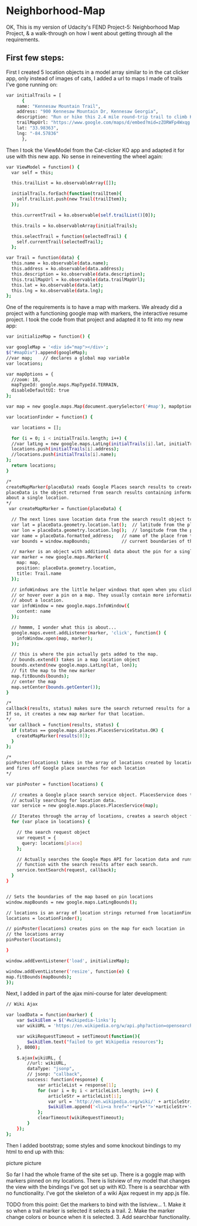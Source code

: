 # Neighborhood-Map
OK, This is my version of Udacity's FEND Project-5: Neighborhood Map Project, & a walk-through on how I went about getting through all the requirements.

## First few steps:

First I created 5 location objects in a model array similar to in the cat clicker app, only instead of images of cats, I added a url to maps I made of trails I've gone running on:
```bash
var initialTrails = [
      {
    name: "Kennesaw Mountain Trail",
    address: "900 Kennesaw Mountain Dr, Kennesaw Georgia",
    description: "Run or hike this 2.4 mile round-trip trail to climb Kennesaw Mountain. Depending on your fitness level and how fast you attempt to get to the top, this trail can vary in difficulty. This trail is heavy volume, so expect a crowd on a nice day!",
    trailMapUrl: "https://www.google.com/maps/d/embed?mid=zZORWFp4Wxqg.kAyWKntuuMJ4&hl=en",
    lat: "33.98363",
    lng: "-84.57836"
      },
```

Then I took the ViewModel from the Cat-clicker KO app and adapted it for use with this new app. No sense in reineventing the wheel again:

```bash
var ViewModel = function() {
  var self = this;

  this.trailList = ko.observableArray([]);

  initialTrails.forEach(function(trailItem){
    self.trailList.push(new Trail(trailItem));
  });

  this.currentTrail = ko.observable(self.trailList()[0]);

  this.trails = ko.observableArray(initialTrails);

  this.selectTrail = function(selectedTrail) {
    self.currentTrail(selectedTrail);
  };
  ```

```bash
var Trail = function(data) {
  this.name = ko.observable(data.name);
  this.address = ko.observable(data.address);
  this.description = ko.observable(data.description);
  this.trailMapUrl = ko.observable(data.trailMapUrl);
  this.lat = ko.observable(data.lat);
  this.lng = ko.observable(data.lng);
};
```
  
  One of the requirements is to have a map with markers. We already did a project with a functioning google map with markers, the interactive resume project. I took the code from that project and adapted it to fit into my new app:
  
  ```bash
  var initializeMap = function() {

  var googleMap = '<div id="map"></div>';
  $("#mapDiv").append(googleMap);
  //var map;    // declares a global map variable
  var locations;

  var mapOptions = {
    //zoom: 18,
    mapTypeId: google.maps.MapTypeId.TERRAIN,
    disableDefaultUI: true
  };

  var map = new google.maps.Map(document.querySelector('#map'), mapOptions);

  var locationFinder = function() {

    var locations = [];

    for (i = 0; i < initialTrails.length; i++) {
    //var latLng = new google.maps.LatLng(initialTrails[i].lat, initialTrails[i].lng);
    locations.push(initialTrails[i].address);
    //locations.push(initialTrails[i].name);
  };
    return locations;
  }

  /*
  createMapMarker(placeData) reads Google Places search results to create map pins.
  placeData is the object returned from search results containing information
  about a single location.
  */
   var createMapMarker = function(placeData) {

    // The next lines save location data from the search result object to local variables
    var lat = placeData.geometry.location.lat();  // latitude from the place service
    var lon = placeData.geometry.location.lng();  // longitude from the place service
    var name = placeData.formatted_address;   // name of the place from the place service
    var bounds = window.mapBounds;            // current boundaries of the map window

    // marker is an object with additional data about the pin for a single location
    var marker = new google.maps.Marker({
      map: map,
      position: placeData.geometry.location,
      title: Trail.name
    });

    // infoWindows are the little helper windows that open when you click
    // or hover over a pin on a map. They usually contain more information
    // about a location.
    var infoWindow = new google.maps.InfoWindow({
      content: name
    });

    // hmmmm, I wonder what this is about...
    google.maps.event.addListener(marker, 'click', function() {
      infoWindow.open(map, marker);
    });

    // this is where the pin actually gets added to the map.
    // bounds.extend() takes in a map location object
    bounds.extend(new google.maps.LatLng(lat, lon));
    // fit the map to the new marker
    map.fitBounds(bounds);
    // center the map
    map.setCenter(bounds.getCenter());
  }

  /*
  callback(results, status) makes sure the search returned results for a location.
  If so, it creates a new map marker for that location.
  */
   var callback = function(results, status) {
    if (status == google.maps.places.PlacesServiceStatus.OK) {
      createMapMarker(results[0]);
    }
  };

  /*
  pinPoster(locations) takes in the array of locations created by locationFinder()
  and fires off Google place searches for each location
  */

  var pinPoster = function(locations) {

    // creates a Google place search service object. PlacesService does the work of
    // actually searching for location data.
    var service = new google.maps.places.PlacesService(map);

    // Iterates through the array of locations, creates a search object for each location
    for (var place in locations) {

      // the search request object
      var request = {
        query: locations[place]
      };

      // Actually searches the Google Maps API for location data and runs the callback
      // function with the search results after each search.
      service.textSearch(request, callback);
    }
  }


  // Sets the boundaries of the map based on pin locations
  window.mapBounds = new google.maps.LatLngBounds();

  // locations is an array of location strings returned from locationFinder()
  locations = locationFinder();

  // pinPoster(locations) creates pins on the map for each location in
  // the locations array
  pinPoster(locations);

}

window.addEventListener('load', initializeMap);

window.addEventListener('resize', function(e) {
map.fitBounds(mapBounds);
});
```
Next, I added in part of the ajax mini-course for later development:

```bash
// Wiki Ajax

var loadData = function(marker) {
    var $wikiElem = $('#wikipedia-links');
    var wikiURL = 'https://en.wikipedia.org/w/api.php?action=opensearch&search='+city+'&format=json&callback=wikiCallback';

    var wikiRequestTimeout = setTimeout(function(){
        $wikiElem.text("failed to get Wikipedia resources");
    }, 8000);

    $.ajax(wikiURL, {
        //url: wikiURL,
        dataType: "jsonp",
        // jsonp: "callback",
        success: function(response) {
            var articleList = response[1];
            for (var i = 0; i < articleList.length; i++) {
                articleStr = articleList[i];
                var url = 'http://en.wikipedia.org/wiki/' + articleStr;
                $wikiElem.append('<li><a href="'+url+'">'+articleStr+'</a></li>');
            };
            clearTimeout(wikiRequestTimeout);
        }
    });
};
```

Then I added bootstrap; some styles and some knockout bindings to my html to end up with this:

picture
picture

So far I had the whole frame of the site set up. There is a goggle map with markers pinned on my locations. There is listview of my model that changes the view with the bindings I've got set up with KO. There is a searchbar with no functionality. I've got the skeleton of a wiki Ajax request in my app.js file. 

TODO from this point: Get the markers to bind with the listview... 1. Make it so when a trail marker is selected it selects a trail. 2. Make the marker change colors or bounce when it is selected. 3. Add searchbar functionality.

